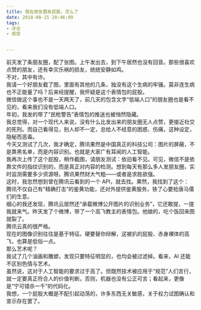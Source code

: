 ```yaml
---
title: 我在朋友圈发屁股，怎么了
date: 2018-08-15 20:46:09
tags:
- 评论
- 感受


---
```

前天发了条朋友圈，配了张图。上午发出去，到下午居然也没有回音。那些很喜欢点赞的朋友，还有幸灾乐祸的损友，统统安静如鸡。 <!--more-->  
不对，其中有诈。  
我请一个好朋友截了图，里面有其他的几条，独没有这个生病的牢骚。莫非连生病也不正能量了吗？后来经提醒，我怀疑是这个表情包的屁股。  
微信做这个事也不是一天两天了，前几天的包含文字“低端人口”的朋友圈也是看不见的，看来我们没有低端人口。  
年初，我发的带了“民枪警告”表情包的推送也被悄然隐藏。  
我总觉得，对一个现代人来说，没有什么比发出来的朋友圈无人点赞，更接近社交的死刑。而自己看得见，别人却不一定，总给人不经意的困惑、伤痛，这种设定，隐秘而恶毒。  
今天又测试了几次，我才确定，腾讯果然是中国真正的科技公司：图片的屏蔽，不是靠黑名单，而是内容识别。也就是大家广有耳闻的人工智能。  
我再次上传了这个屁股，稍作截图，请朋友测试：依旧看不见。可见，微信不是依靠文件的指纹识别的，而是真正对内容的检测。想到每天有那么多人发朋友圈，实时监测需要多少资源呀。腾讯果然财大气粗——或者是求胜欲强。  
这时，我忽然想到曾在腾讯云看到的一个 API，就去找。果然，我找到了这个：  
腾讯不仅自己有“精确打击”的鉴黄功能，还对外提供鉴黄服务，铁了心要抢唐马儒们的生意。  
细心的我还发现，腾讯云居然还“承载微博公开图片的识别业务”，它还敢提，一提我就来气。昨天发了个微博，带了一个高飞教主的表情包。他娘的，吃个饭回来图就裂了。  
腾讯云真的很严格。  
现在的图像识别往往是基于特征。硬要替你辩解，这被扒的屁股、赤身裸体的高飞，也算是低俗一点。  
那么艺术呢？  
我试了几个油画和雕塑，发现只要特征明显的，也均会被过滤掉。看来，AI 还能不区别色情与艺术。  
虽然说，这对于人工智能的要求过于高了。但既然技术被应用于“规范”人们言行，就一定要真正符合人的价值判断。否则，机器也没有公正可言；看起来，更像是“宁可错杀一千”的代码化。  
我想，一个屁股大概是不配引起动荡的，许多东西无关敏感，关于权力试图确认和宣示存在罢了。
